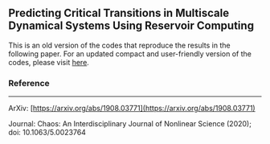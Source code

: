 ## Predicting Critical Transitions in Multiscale Dynamical Systems Using Reservoir Computing

This is an old version of the codes that reproduce the results in the following paper. For an updated compact and user-friendly version of the codes, please visit [here]([shoelim/predicting-rare-critical-transitions-in-multiscale-systems).


### Reference
----------
ArXiv: [https://arxiv.org/abs/1908.03771](https://arxiv.org/abs/1908.03771)

Journal: Chaos: An Interdisciplinary Journal of Nonlinear Science (2020); doi: 10.1063/5.0023764
